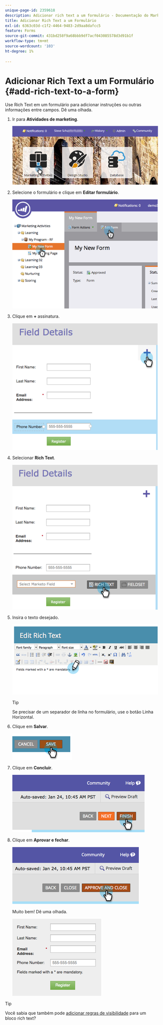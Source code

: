 ```yaml
---
unique-page-id: 2359618
description: Adicionar rich text a um formulário - Documentação do Marketo - Documentação do produto
title: Adicionar Rich Text a um Formulário
exl-id: 6363c03d-c1f2-4464-9483-2d9aa8dafcc5
feature: Forms
source-git-commit: 431bd258f9a68bbb9df7acf043085578d3d91b1f
workflow-type: tm+mt
source-wordcount: '103'
ht-degree: 1%

---
```


# Adicionar Rich Text a um Formulário {#add-rich-text-to-a-form}

Use Rich Text em um formulário para adicionar instruções ou outras informações entre campos. Dê uma olhada.

1. Ir para **Atividades de marketing**.

   ![](assets/login-marketing-activities-2.png)

1. Selecione o formulário e clique em **Editar formulário**.

   ![](assets/image2014-9-15-16-3a46-3a7.png)

1. Clique em **+** assinatura.

   ![](assets/image2014-9-15-16-3a46-3a43.png)

1. Selecionar **Rich Text**.

   ![](assets/image2014-9-15-16-3a47-3a9.png)

1. Insira o texto desejado.

   ![](assets/image2014-9-15-16-3a47-3a20.png)

   >[!TIP]
   >
   >Se precisar de um separador de linha no formulário, use o botão Linha Horizontal.

1. Clique em **Salvar**.

   ![](assets/image2014-9-15-16-3a48-3a18.png)

1. Clique em **Concluir**.

   ![](assets/image2014-9-15-16-3a48-3a36.png)

1. Clique em **Aprovar e fechar**.

   ![](assets/image2014-9-15-16-3a48-3a51.png)

   Muito bem! Dê uma olhada.

   ![](assets/image2014-9-15-16-3a48-3a58.png)

>[!TIP]
>
>Você sabia que também pode [adicionar regras de visibilidade](/help/marketo/product-docs/demand-generation/forms/form-fields/dynamically-toggle-visibility-of-a-form-field.md) para um bloco rich text?
